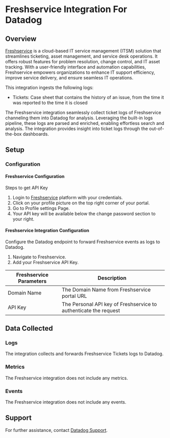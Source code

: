 # Freshservice Integration For Datadog

## Overview

[Freshservice][1] is a cloud-based IT service management (ITSM) solution that streamlines ticketing, asset management, and service desk operations. It offers robust features for problem resolution, change control, and IT asset tracking. With a user-friendly interface and automation capabilities, Freshservice empowers organizations to enhance IT support efficiency, improve service delivery, and ensure seamless IT operations.

This integration ingests the following logs:

- Tickets: Case sheet that contains the history of an issue, from the time it was reported to the time it is closed

The Freshservice integration seamlessly collect ticket logs of Freshservice channeling them into Datadog for analysis. Leveraging the built-in logs pipeline, these logs are parsed and enriched, enabling effortless search and analysis. The integration provides insight into ticket logs through the out-of-the-box dashboards.

## Setup

### Configuration

#### Freshservice Configuration

Steps to get API Key

1. Login to [Freshservice][2] platform with your credentials.
2. Click on your profile picture on the top right corner of your portal.
3. Go to Profile settings Page.
4. Your API key will be available below the change password section to your right.

#### Freshservice Integration Configuration

Configure the Datadog endpoint to forward Freshservice events as logs to Datadog.

1. Navigate to Freshservice.
2. Add your Freshservice API Key.

| Freshservice Parameters | Description                                                                |
| ----------------------- | -------------------------------------------------------------------------- |
| Domain Name             | The Domain Name from Freshservice portal URL                               |
| API Key                 | The Personal API key of Freshservice  to authenticate the request          |

## Data Collected

### Logs

The integration collects and forwards Freshservice Tickets logs to Datadog.

### Metrics

The Freshservice integration does not include any metrics.

### Events

The Freshservice integration does not include any events.

## Support

For further assistance, contact [Datadog Support][3].

[1]: https://developers.freshservice.com/
[2]: https://login.freshworks.com/email-login/
[3]: https://docs.datadoghq.com/help/